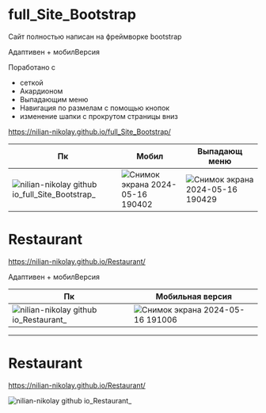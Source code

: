 # full_Site_Bootstrap

Сайт полностью написан на фреймворке bootstrap

Адаптивен + мобилВерсия

Поработано с 
- сеткой
- Акардионом
- Выпадающим меню
- Навигация по размелам с помощью кнопок
- изменение шапки с прокрутом страницы вниз


https://nilian-nikolay.github.io/full_Site_Bootstrap/


| Пк                                                                                                                                                       | Мобил                                | Выпадающ меню                        |
| -------------------------------------------------------------------------------------------------------------------------------------------------------- | ------------------------------------ | ------------------------------------ |
| ![nilian-nikolay github io_full_Site_Bootstrap_](https://github.com/Nilian-Nikolay/Website-layout/assets/119882554/af08337b-73a3-46ee-807d-8d3ac70c4f81) | ![Снимок экрана 2024-05-16 190402](https://github.com/Nilian-Nikolay/Website-layout/assets/119882554/27b84943-42d6-4e81-a791-8d93eb1c4ee5) | ![Снимок экрана 2024-05-16 190429](https://github.com/Nilian-Nikolay/Website-layout/assets/119882554/42e2400a-3dde-40f3-9c8f-8fe5cbdcc3d6) |





# Restaurant
https://nilian-nikolay.github.io/Restaurant/

Адаптивен + мобилВерсия

| Пк                                                                                                                                              | Мобильная версия                     |
| ----------------------------------------------------------------------------------------------------------------------------------------------- | ------------------------------------ |
| ![nilian-nikolay github io_Restaurant_](https://github.com/Nilian-Nikolay/Website-layout/assets/119882554/80b21bc4-74a9-4a7f-aa46-d7293bdf99e4) | ![Снимок экрана 2024-05-16 191006](https://github.com/Nilian-Nikolay/Website-layout/assets/119882554/904169e8-a1f3-4b83-bd06-258a0307bfa9) |





----------------------------------------------------
# Restaurant

https://nilian-nikolay.github.io/Restaurant/

![nilian-nikolay github io_Restaurant_](https://github.com/Nilian-Nikolay/Restaurant/assets/119882554/718809c8-4a38-4d91-b96f-e2ca79dd39e7)
